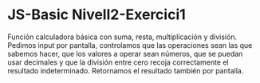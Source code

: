 # JS-Basic Nivell2-Exercici1

Función calculadora básica con suma, resta, multiplicación y división. Pedimos input por pantalla, controlamos que las operaciones sean las que sabemos hacer, que 
los valores a operar sean números, que se puedan usar decimales y que la división entre cero recoja correctamente el resultado indeterminado.
Retornamos el resultado también por pantalla.

